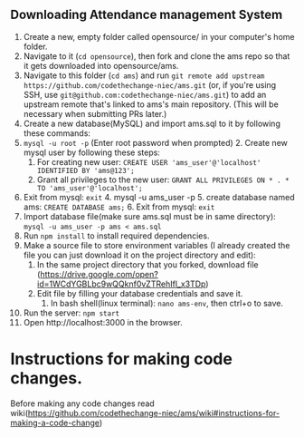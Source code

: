 ## Downloading Attendance management System

1. Create a new, empty folder called opensource/ in your computer's home folder.
2. Navigate to it (`cd opensource`), then fork and clone the ams repo so that it gets downloaded into opensource/ams.
3. Navigate to this folder (`cd ams`) and run `git remote add upstream https://github.com/codethechange-niec/ams.git` (or, if you're using SSH, use `git@github.com:codethechange-niec/ams.git`) to add an upstream remote that's linked to ams's main repository. (This will be necessary when submitting PRs later.)
4. Create a new database(MySQL) and import ams.sql to it by following these commands:
  1. `mysql -u root -p` (Enter root password when prompted)
	2. Create new mysql user by following these steps:
	  1. For creating new user: `CREATE USER 'ams_user'@'localhost' IDENTIFIED BY 'ams@123';`
		2. Grant all privileges to the new user: `GRANT ALL PRIVILEGES ON * . * TO 'ams_user'@'localhost';`
  3. Exit from mysql: `exit`
	4. mysql -u ams_user -p
	5. create database named ams: `CREATE DATABASE ams;`
	6. Exit from mysql: `exit`
  7. Import database file(make sure ams.sql must be in same directory): `mysql -u ams_user -p ams < ams.sql`
5. Run `npm install` to install required dependencies.
6. Make a source file to store environment variables (I already created the file you can just download it on the project directory and edit):
	1. In the same project directory that you forked, download file (https://drive.google.com/open?id=1WCdYGBLbc9wQQknf0vZTRehIfl_x3TDp)
	2. Edit file by filling your database credentials and save it.
		1. In bash shell(linux terminal): `nano ams-env`, then ctrl+o to save.
6. Run the server: `npm start`
7. Open http://localhost:3000 in the browser.

# Instructions for making code changes.

Before making any code changes read wiki(https://github.com/codethechange-niec/ams/wiki#instructions-for-making-a-code-change)

